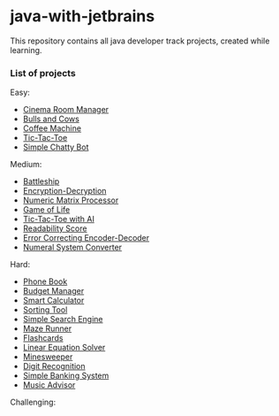 # java-with-jetbrains

This repository contains all java developer track projects, created while learning.

### List of projects

Easy:
  - [Cinema Room Manager]
  - [Bulls and Cows]
  - [Coffee Machine]
  - [Tic-Tac-Toe]
  - [Simple Chatty Bot]

Medium:
  - [Battleship]
  - [Encryption-Decryption]
  - [Numeric Matrix Processor]
  - [Game of Life]
  - [Tic-Tac-Toe with AI]
  - [Readability Score]
  - [Error Correcting Encoder-Decoder]
  - [Numeral System Converter]

Hard:
  - [Phone Book]
  - [Budget Manager]
  - [Smart Calculator]
  - [Sorting Tool]
  - [Simple Search Engine]
  - [Maze Runner]
  - [Flashcards]
  - [Linear Equation Solver]
  - [Minesweeper]
  - [Digit Recognition]
  - [Simple Banking System]
  - [Music Advisor]
  
Challenging:

    

   [Cinema Room Manager]: <src/main/java/com/ikinsure/hyperskill/easy/cinema>
   [Bulls and Cows]: <src/main/java/com/ikinsure/hyperskill/easy/bullscows>
   [Coffee Machine]: <src/main/java/com/ikinsure/hyperskill/easy/machine>
   [Tic-Tac-Toe]: <src/main/java/com/ikinsure/hyperskill/easy/tictactoe>
   [Simple Chatty Bot]: <src/main/java/com/ikinsure/hyperskill/easy/bot>
   [Battleship]: <src/main/java/com/ikinsure/hyperskill/medium/battleship>
   [Encryption-Decryption]: <src/main/java/com/ikinsure/hyperskill/medium/encryptdecrypt>
   [Numeric Matrix Processor]: <src/main/java/com/ikinsure/hyperskill/medium/processor>
   [Game of Life]: <src/main/java/com/ikinsure/hyperskill/medium/life>
   [Tic-Tac-Toe with AI]: <src/main/java/com/ikinsure/hyperskill/medium/tictactoe>
   [Readability Score]: <src/main/java/com/ikinsure/hyperskill/medium/readability>
   [Error Correcting Encoder-Decoder]: <src/main/java/com/ikinsure/hyperskill/medium/correcter>
   [Numeral System Converter]: <src/main/java/com/ikinsure/hyperskill/medium/converter>
   [Phone Book]: <src/main/java/com/ikinsure/hyperskill/hard/phonebook>
   [Budget Manager]: <src/main/java/com/ikinsure/hyperskill/hard/budget>
   [Smart Calculator]: <src/main/java/com/ikinsure/hyperskill/hard/calculator>
   [Sorting Tool]: <src/main/java/com/ikinsure/hyperskill/hard/sorting>
   [Simple Search Engine]: <src/main/java/com/ikinsure/hyperskill/hard/search>
   [Maze Runner]: <src/main/java/com/ikinsure/hyperskill/hard/maze>
   [Flashcards]: <src/main/java/com/ikinsure/hyperskill/hard/flashcards>
   [Linear Equation Solver]: <src/main/java/com/ikinsure/hyperskill/hard/solver>
   [Minesweeper]: <src/main/java/com/ikinsure/hyperskill/hard/minesweeper>
   [Digit Recognition]: <src/main/java/com/ikinsure/hyperskill/hard/recognition>
   [Simple Banking System]: <src/main/java/com/ikinsure/hyperskill/hard/banking>
   [Music Advisor]: <src/main/java/com/ikinsure/hyperskill/hard/advisor>

